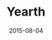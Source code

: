 ---
title: Yearth
description: 
client: 
skills:
  - User Interface
  - Interaction Design
date: 2015-08-04
finished: true
layout: work
permalink: false
thumbnail: static/yearth.jpg
---